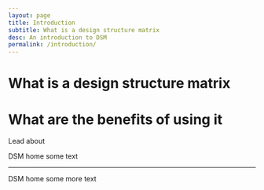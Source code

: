 ```yaml
---
layout: page
title: Introduction
subtitle: What is a design structure matrix 
desc: An introduction to DSM
permalink: /introduction/
---
```


# What is a design structure matrix

# What are the benefits of using it

<div class="pretty-links">

<div class="lead lead-about">Lead about
</div>

DSM home some text

---

DSM home some more text

</div>

